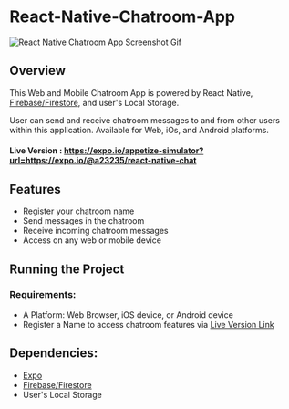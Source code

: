 # React-Native-Chatroom-App

<img src="https://i.gyazo.com/3cb4fe820103bc3770449043994dc557.gif" alt="React Native Chatroom App Screenshot Gif">

## Overview

This Web and Mobile Chatroom App is powered by React Native, [Firebase/Firestore](https://firebase.google.com/), and user's Local Storage. 

User can send and receive chatroom messages to and from other users within this application. Available for Web, iOs, and Android platforms. 

#### Live Version : https://expo.io/appetize-simulator?url=https://expo.io/@a23235/react-native-chat

## Features

- Register your chatroom name
- Send messages in the chatroom
- Receive incoming chatroom messages
- Access on any web or mobile device

## Running the Project

### Requirements:

- A Platform: Web Browser, iOS device, or Android device
- Register a Name to access chatroom features via [Live Version Link](https://expo.io/appetize-simulator?url=https://expo.io/@a23235/react-native-chat)

## Dependencies:

  - [Expo](https://docs.expo.io/)
  - [Firebase/Firestore](https://firebase.google.com/)
  - User's Local Storage
